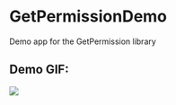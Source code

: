# GetPermissionDemo
Demo app for the GetPermission library

## Demo GIF:
![](https://media.giphy.com/media/EjO8ImJSXEmfhcwrWA/giphy.gif)
